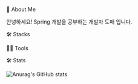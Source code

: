 


🙏 About Me

안녕하세요! Spring 개발을 공부하는 개발자 도매 입니다.



🛠️ Stacks

💪🏼 Tools


🛠️ Stats

![Anurag's GitHub stats](https://github-readme-stats.vercel.app/api?username=Domae-Back-end&show_icons=true&theme=radical)


